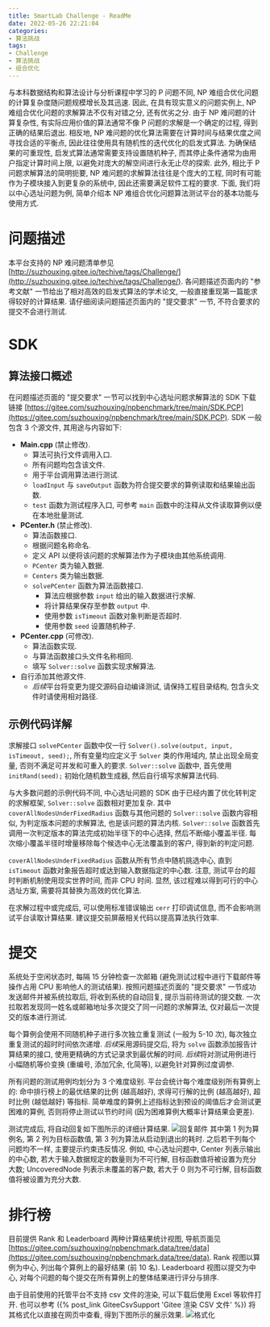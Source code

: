 ```yaml
---
title: SmartLab Challenge - ReadMe
date: 2022-05-26 22:21:04
categories:
- 算法挑战
tags:
- Challenge
- 算法挑战
- 组合优化
---
```


与本科数据结构和算法设计与分析课程中学习的 P 问题不同, NP 难组合优化问题的计算复杂度随问题规模增长及其迅速.
因此, 在具有现实意义的问题实例上, NP 难组合优化问题的求解算法不仅有对错之分, 还有优劣之分.
由于 NP 难问题的计算复杂性, 有实际应用价值的算法通常不像 P 问题的求解是一个确定的过程, 得到正确的结果后退出.
相反地, NP 难问题的优化算法需要在计算时间与结果优度之间寻找合适的平衡点, 因此往往使用具有随机性的迭代优化的启发式算法.
为确保结果的可重现性, 启发式算法通常需要支持设置随机种子, 而其停止条件通常为由用户指定计算时间上限, 以避免对庞大的解空间进行永无止尽的探索.
此外, 相比于 P 问题求解算法的简明扼要, NP 难问题的求解算法往往是个庞大的工程, 同时有可能作为子模块接入到更复杂的系统中, 因此还需要满足软件工程的要求.
下面, 我们将以中心选址问题为例, 简单介绍本 NP 难组合优化问题算法测试平台的基本功能与使用方式.



# 问题描述

本平台支持的 NP 难问题清单参见 [http://suzhouxing.gitee.io/techive/tags/Challenge/](http://suzhouxing.gitee.io/techive/tags/Challenge/).
各问题描述页面内的 "参考文献" 一节给出了相对高效的启发式算法的学术论文, 一般直接重现第一篇能求得较好的计算结果.
请仔细阅读问题描述页面内的 "提交要求" 一节, 不符合要求的提交不会进行测试.



# SDK

## 算法接口概述

在问题描述页面的 "提交要求" 一节可以找到中心选址问题求解算法的 SDK 下载链接 [https://gitee.com/suzhouxing/npbenchmark/tree/main/SDK.PCP](https://gitee.com/suzhouxing/npbenchmark/tree/main/SDK.PCP).
SDK 一般包含 3 个源文件, 其用途与内容如下:

- **Main.cpp** (禁止修改).
  - 算法可执行文件调用入口.
  - 所有问题均包含该文件.
  - 用于平台调用算法进行测试.
  - `loadInput` 与 `saveOutput` 函数为符合提交要求的算例读取和结果输出函数.
  - `test` 函数为测试程序入口, 可参考 `main` 函数中的注释从文件读取算例以便在本地批量测试.
- **PCenter.h** (禁止修改).
  - 算法函数接口.
  - 根据问题名称命名.
  - 定义 API 以便将该问题的求解算法作为子模块由其他系统调用.
  - `PCenter` 类为输入数据.
  - `Centers` 类为输出数据.
  - `solvePCenter` 函数为算法函数接口.
    - 算法应根据参数 `input` 给出的输入数据进行求解.
    - 将计算结果保存至参数 `output` 中.
    - 使用参数 `isTimeout` 函数对象判断是否超时.
    - 使用参数 `seed` 设置随机种子.
- **PCenter.cpp** (可修改).
  - 算法函数实现.
  - 与算法函数接口头文件名称相同.
  - 填写 `Solver::solve` 函数实现求解算法.
- 自行添加其他源文件.
  - *后续*平台将变更为提交源码自动编译测试, 请保持工程目录结构, 包含头文件时请使用相对路径.


## 示例代码详解

求解接口 `solvePCenter` 函数中仅一行 `Solver().solve(output, input, isTimeout, seed);`, 所有变量均应定义于 `Solver` 类的作用域内, 禁止出现全局变量, 否则不满足可并发和可重入的要求.
`Solver::solve` 函数中, 首先使用 `initRand(seed);` 初始化随机数生成器, 然后自行填写求解算法代码.

与大多数问题的示例代码不同, 中心选址问题的 SDK 由于已经内置了优化转判定的求解框架, `Solver::solve` 函数相对更加复杂.
其中 `coverAllNodesUnderFixedRadius` 函数与其他问题的 `Solver::solve` 函数内容相似, 为判定版本问题的求解算法, 也是该问题的算法内核.
`Solver::solve` 函数首先调用一次判定版本的算法完成初始半径下的中心选择, 然后不断缩小覆盖半径.
每次缩小覆盖半径时增量移除每个候选中心无法覆盖到的客户, 得到新的判定问题.

`coverAllNodesUnderFixedRadius` 函数从所有节点中随机挑选中心, 直到 `isTimeout` 函数对象报告超时或达到输入数据指定的中心数.
注意, 测试平台的超时判断机制使用现实世界时间, 而非 CPU 时间.
显然, 该过程难以得到可行的中心选址方案, 需要将其替换为高效的优化算法.

在求解过程中或完成后, 可以使用标准错误输出 `cerr` 打印调试信息, 而不会影响测试平台读取计算结果.
建议提交前屏蔽相关代码以提高算法执行效率.



# 提交

系统处于空闲状态时, 每隔 15 分钟检查一次邮箱 (避免测试过程中进行下载邮件等操作占用 CPU 影响他人的测试结果).
按照问题描述页面的 "提交要求" 一节成功发送邮件并被系统拉取后, 将收到系统的自动回复, 提示当前待测试的提交数.
一次拉取若发现同一姓名或邮箱地址多次提交了同一问题的求解算法, 仅对最后一次提交的版本进行测试.

每个算例会使用不同随机种子进行多次独立重复测试 (一般为 5-10 次), 每次独立重复测试的超时时间依次递增.
*后续*采用源码提交后, 将为 `solve` 函数添加报告计算结果的接口, 使用更精确的方式记录求到最优解的时间.
*后续*将对测试用例进行小幅随机等价变换 (重编号, 添加冗余, 化简等), 以避免针对算例过度调参.

所有问题的测试用例均划分为 3 个难度级别.
平台会统计每个难度级别所有算例上的: 命中排行榜上的最优结果的比例 (越高越好), 求得可行解的比例 (越高越好), 超时比例 (越低越好) 等指标.
简单难度的算例上述指标达到预设的阈值后才会测试更困难的算例, 否则将停止测试以节约时间 (因为困难算例大概率计算结果会更差).

测试完成后, 将自动回复如下图所示的详细计算结果.
![回复邮件](Reply.png)
其中第 1 列为算例名, 第 2 列为目标函数值, 第 3 列为算法从启动到退出的耗时.
之后若干列每个问题均不一样, 主要提示约束违反情况.
例如, 中心选址问题中, Center 列表示输出的中心数, 若大于输入数据规定的数量则为不可行解, 目标函数值将被设置为充分大数;
UncoveredNode 列表示未覆盖的客户数, 若大于 0 则为不可行解, 目标函数值将被设置为充分大数.



# 排行榜

目前提供 Rank 和 Leaderboard 两种计算结果统计视图, 导航页面见 [https://gitee.com/suzhouxing/npbenchmark.data/tree/data](https://gitee.com/suzhouxing/npbenchmark.data/tree/data).
Rank 视图以算例为中心, 列出每个算例上的最好结果 (前 10 名).
Leaderboard 视图以提交为中心, 对每个问题的每个提交在所有算例上的整体结果进行评分与排序.

由于目前使用的托管平台不支持 csv 文件的渲染, 可以下载后使用 Excel 等软件打开.
也可以参考 ({% post_link GiteeCsvSupport 'Gitee 渲染 CSV 文件' %}) 将其格式化以直接在网页中查看, 得到下图所示的展示效果.
![格式化](Table.png)
